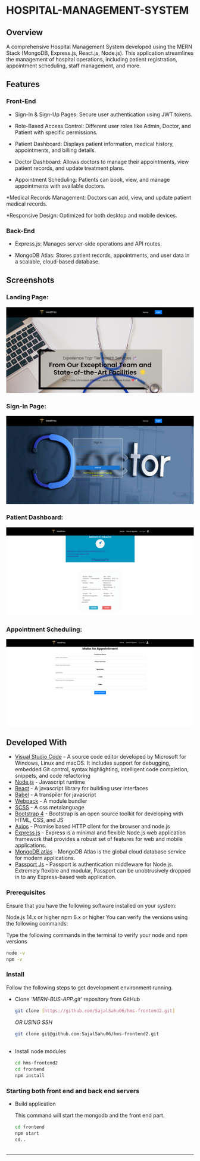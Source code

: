 # HOSPITAL-MANAGEMENT-SYSTEM

## Overview

A comprehensive Hospital Management System developed using the MERN Stack (MongoDB, Express.js, React.js, Node.js). This application streamlines the management of hospital operations, including patient registration, appointment scheduling, staff management, and more.

## Features

### Front-End

* Sign-In & Sign-Up Pages: Secure user authentication using JWT tokens.

* Role-Based Access Control: Different user roles like Admin, Doctor, and Patient with specific permissions.

* Patient Dashboard: Displays patient information, medical history, appointments, and billing details.

* Doctor Dashboard: Allows doctors to manage their appointments, view patient records, and update treatment plans.

* Appointment Scheduling: Patients can book, view, and manage appointments with available doctors.

*Medical Records Management: Doctors can add, view, and update patient medical records.

*Responsive Design: Optimized for both desktop and mobile devices.

### Back-End

* Express.js: Manages server-side operations and API routes.

*  MongoDB Atlas: Stores patient records, appointments, and user data in a scalable, cloud-based database.



## Screenshots

### Landing Page:
![Landing Page](documentationResources/LandingPage.png)

### Sign-In Page:
![Sign-In Page](documentationResources/SignIn.png)

### Patient Dashboard:
![Patient Dashboard](documentationResources/dashboard.png)

### Appointment Scheduling:
![Appointment Scheduling](documentationResources/Appointment.png)





## Developed With

* [Visual Studio Code](https://code.visualstudio.com/) - A source code editor developed by Microsoft for Windows, Linux and macOS. It includes support for debugging, embedded Git control, syntax highlighting, intelligent code completion, snippets, and code refactoring
* [Node.js](https://nodejs.org/en/) - Javascript runtime
* [React](https://reactjs.org/) - A javascript library for building user interfaces
* [Babel](https://babeljs.io/) - A transpiler for javascript
* [Webpack](https://webpack.js.org/) - A module bundler
* [SCSS](http://sass-lang.com/) - A css metalanguage
* [Bootstrap 4](https://getbootstrap.com/) - Bootstrap is an open source toolkit for developing with HTML, CSS, and JS
* [Axios](https://github.com/axios/axios) - Promise based HTTP client for the browser and node.js
* [Express js](http://expressjs.com/) - Express is a minimal and flexible Node.js web application framework that provides a robust set of features for web and mobile applications.
* [MongoDB atlas](https://www.mongodb.com/cloud/atlas) - MongoDB Atlas is the global cloud database service for modern applications.
* [Passport Js](http://www.passportjs.org/) - Passport is authentication middleware for Node.js. Extremely flexible and modular, Passport can be unobtrusively dropped in to any Express-based web application.

### Prerequisites

Ensure that you have the following software installed on your system:

Node.js 14.x or higher
npm 6.x or higher
You can verify the versions using the following commands:

Type the following commands in the terminal to verify your node and npm versions

```bash
node -v
npm -v
```

### Install

Follow the following steps to get development environment running.

* Clone _'MERN-BUS-APP.git'_ repository from GitHub

  ```bash
  git clone [https://github.com/SajalSahu06/hms-frontend2.git]
  ```

   _OR USING SSH_

  ```bash
  git clone git@github.com:SajalSahu06/hms-frontend2.git
    
  ```

* Install node modules

   ```bash
   cd hms-frontend2
   cd frontend
   npm install

   ```


### Starting both front end and back end servers

* Build application

  This command will start the mongodb and the front end part.

  ```bash
  cd frontend
  npm start
  cd..
 
  ```


---

